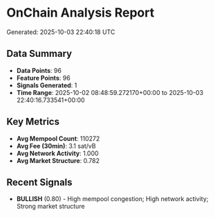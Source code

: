 # OnChain Analysis Report
Generated: 2025-10-03 22:40:18 UTC

## Data Summary
- **Data Points**: 96
- **Feature Points**: 96
- **Signals Generated**: 1
- **Time Range**: 2025-10-02 08:48:59.272170+00:00 to 2025-10-03 22:40:16.733541+00:00

## Key Metrics
- **Avg Mempool Count**: 110272
- **Avg Fee (30min)**: 3.1 sat/vB
- **Avg Network Activity**: 1.000
- **Avg Market Structure**: 0.782

## Recent Signals
- **BULLISH** (0.80) - High mempool congestion; High network activity; Strong market structure

